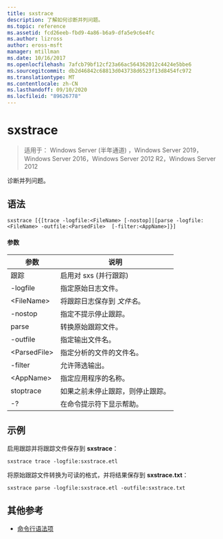 ```yaml
---
title: sxstrace
description: 了解如何诊断并列问题。
ms.topic: reference
ms.assetid: fcd26eeb-fbd9-4a86-b6a9-dfa5e9c6e4fc
ms.author: lizross
author: eross-msft
manager: mtillman
ms.date: 10/16/2017
ms.openlocfilehash: 7afcb79bf12cf23a66ac564362012c4424e5bbe6
ms.sourcegitcommit: db2d46842c68813d043738d6523f13d8454fc972
ms.translationtype: MT
ms.contentlocale: zh-CN
ms.lasthandoff: 09/10/2020
ms.locfileid: "89626778"
---
```

# <a name="sxstrace"></a>sxstrace

> 适用于： Windows Server (半年通道) ，Windows Server 2019，Windows Server 2016，Windows Server 2012 R2，Windows Server 2012

诊断并列问题。

## <a name="syntax"></a>语法
```
sxstrace [{[trace -logfile:<FileName> [-nostop]|[parse -logfile:<FileName> -outfile:<ParsedFile>  [-filter:<AppName>]}]
```

#### <a name="parameters"></a>参数
|参数|说明|
|-------|--------|
|跟踪|启用对 sxs (并行跟踪) |
|-logfile|指定原始日志文件。|
|\<FileName>|将跟踪日志保存到 *文件名*。|
|-nostop|指定不提示停止跟踪。|
|parse|转换原始跟踪文件。|
|-outfile|指定输出文件名。|
|\<ParsedFile>|指定分析的文件的文件名。|
|-filter|允许筛选输出。|
|\<AppName>|指定应用程序的名称。|
|stoptrace|如果之前未停止跟踪，则停止跟踪。|
|-?|在命令提示符下显示帮助。|

## <a name="examples"></a>示例
启用跟踪并将跟踪文件保存到 **sxstrace**：
```
sxstrace trace -logfile:sxstrace.etl
```
将原始跟踪文件转换为可读的格式，并将结果保存到 **sxstrace.txt**：
```
sxstrace parse -logfile:sxstrace.etl -outfile:sxstrace.txt
```

## <a name="additional-references"></a>其他参考
- [命令行语法项](command-line-syntax-key.md)

